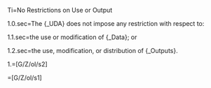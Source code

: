 Ti=No Restrictions on Use or Output 

1.0.sec=The {_UDA} does not impose any restriction with respect to:

1.1.sec=the use or modification of {_Data}; or

1.2.sec=the use, modification, or distribution of {_Outputs}.

1.=[G/Z/ol/s2]

=[G/Z/ol/s1]
